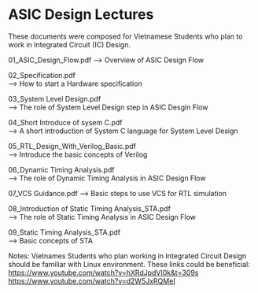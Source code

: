 # ASIC Design Lectures
These documents were composed for Vietnamese Students who plan to work in Integrated Circuit (IC) Design. 

01_ASIC_Design_Flow.pdf	
--> Overview of ASIC Design Flow

02_Specification.pdf	
--> How to start a Hardware specification 

03_System Level Design.pdf	
--> The role of System Level Design step in ASIC Desgin Flow

04_Short Introduce of sysem C.pdf	
--> A short introduction of System C language for System Level Design

05_RTL_Design_With_Verilog_Basic.pdf	
--> Introduce the basic concepts of Verilog 

06_Dynamic Timing Analysis.pdf	
--> The role of Dynamic Timing Analysis in ASIC Design Flow

07_VCS Guidance.pdf	
--> Basic steps to use VCS for RTL simulation

08_Introduction of Static Timing Analysis_STA.pdf	
--> The role of Static Timing Analysis in ASIC Design Flow

09_Static Timing Analysis_STA.pdf	
--> Basic concepts of STA

Notes:
Vietnames Students who plan working in Integrated Circuit Design should be familiar with Linux environment.
These links could be beneficial:
https://www.youtube.com/watch?v=hXRdJpdVI0k&t=309s
https://www.youtube.com/watch?v=d2W5JxRQMeI
